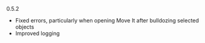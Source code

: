 ﻿0.5.2
- Fixed errors, particularly when opening Move It after bulldozing selected objects
- Improved logging
